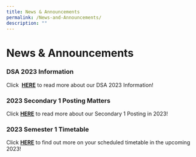 ```yaml
---
title: News & Announcements
permalink: /News-and-Announcements/
description: ""
---
```

# News &amp; Announcements

### DSA 2023 Information 

Click&nbsp; <b>[HERE](https://www.northbrookssec.moe.edu.sg/about-us/Admissions/DSA-at-Northbrooks/)</b>&nbsp;to read more about our DSA 2023 Information!


### 2023 Secondary 1 Posting Matters

Click&nbsp;[<b>HERE</b>](/parents/Sec-One-2023-Posting-Matters/Sec-One-2023-Posting-Matters/)&nbsp;to read more about our Secondary 1 Posting in 2023!


### 2023 Semester 1 Timetable

Click&nbsp;[<b>HERE</b>](/files/2022%20Sem%202Timetable.pdf) to find out more on your scheduled timetable in the upcoming 2023!